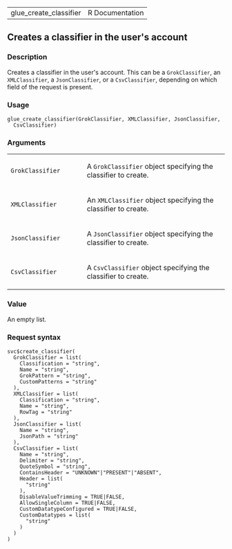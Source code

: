 <table style="width: 100%;">
<tbody>
<tr class="odd">
<td>glue_create_classifier</td>
<td style="text-align: right;">R Documentation</td>
</tr>
</tbody>
</table>

## Creates a classifier in the user's account

### Description

Creates a classifier in the user's account. This can be a
`GrokClassifier`, an `XMLClassifier`, a `JsonClassifier`, or a
`CsvClassifier`, depending on which field of the request is present.

### Usage

    glue_create_classifier(GrokClassifier, XMLClassifier, JsonClassifier,
      CsvClassifier)

### Arguments

<table>
<colgroup>
<col style="width: 35%" />
<col style="width: 65%" />
</colgroup>
<tbody>
<tr class="odd">
<td><code
id="glue_create_classifier_:_GrokClassifier">GrokClassifier</code></td>
<td><p>A <code>GrokClassifier</code> object specifying the classifier to
create.</p></td>
</tr>
<tr class="even">
<td><code
id="glue_create_classifier_:_XMLClassifier">XMLClassifier</code></td>
<td><p>An <code>XMLClassifier</code> object specifying the classifier to
create.</p></td>
</tr>
<tr class="odd">
<td><code
id="glue_create_classifier_:_JsonClassifier">JsonClassifier</code></td>
<td><p>A <code>JsonClassifier</code> object specifying the classifier to
create.</p></td>
</tr>
<tr class="even">
<td><code
id="glue_create_classifier_:_CsvClassifier">CsvClassifier</code></td>
<td><p>A <code>CsvClassifier</code> object specifying the classifier to
create.</p></td>
</tr>
</tbody>
</table>

### Value

An empty list.

### Request syntax

    svc$create_classifier(
      GrokClassifier = list(
        Classification = "string",
        Name = "string",
        GrokPattern = "string",
        CustomPatterns = "string"
      ),
      XMLClassifier = list(
        Classification = "string",
        Name = "string",
        RowTag = "string"
      ),
      JsonClassifier = list(
        Name = "string",
        JsonPath = "string"
      ),
      CsvClassifier = list(
        Name = "string",
        Delimiter = "string",
        QuoteSymbol = "string",
        ContainsHeader = "UNKNOWN"|"PRESENT"|"ABSENT",
        Header = list(
          "string"
        ),
        DisableValueTrimming = TRUE|FALSE,
        AllowSingleColumn = TRUE|FALSE,
        CustomDatatypeConfigured = TRUE|FALSE,
        CustomDatatypes = list(
          "string"
        )
      )
    )

